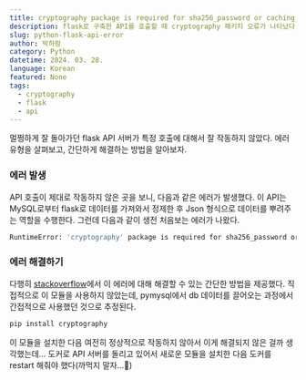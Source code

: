 ```yaml
---
title: cryptography package is required for sha256_password or caching_sha2_password auth methods 에러 해결하기
description: flask로 구축한 API를 호출할 때 cryptography 패키지 오류가 나타났다. 이 오류를 해결하는 간단한 방법에 대해 알아보자.
slug: python-flask-api-error
author: 박하람
category: Python
datetime: 2024. 03. 28.
language: Korean
featured: None
tags:
  - cryptography
  - flask
  - api
---
```


멀쩡하게 잘 돌아가던 flask API 서버가 특정 호출에 대해서 잘 작동하지 않았다. 에러 유형을 살펴보고, 간단하게 해결하는 방법을 알아보자.

### 에러 발생

API 호출이 제대로 작동하지 않은 곳을 보니, 다음과 같은 에러가 발생했다. 이 API는 MySQL로부터 flask로 데이터를 가져와서 정제한 후 Json 형식으로 데이터를 뿌려주는 역할을 수행한다. 그런데 다음과 같이 생전 처음보는 에러가 나왔다.

```bash
RuntimeError: 'cryptography' package is required for sha256_password or caching_sha2_password auth methods
```

### 에러 해결하기

다행히 [stackoverflow](https://stackoverflow.com/questions/54477829/cryptography-is-required-for-sha256-password-or-caching-sha2-password)에서 이 에러에 대해 해결할 수 있는 간단한 방법을 제공했다. 직접적으로 이 모듈을 사용하지 않았는데, pymysql에서 db 데이터를 끌어오는 과정에서 간접적으로 사용했던 것으로 추정된다.

```bash
pip install cryptography
```

이 모듈을 설치한 다음 여전히 정상적으로 작동하지 않아서 이게 해결되지 않은 걸까 생각했는데... 도커로 API 서버를 돌리고 있어서 새로운 모듈을 설치한 다음 도커를 restart 해줘야 했다(까먹지 말자...🥲)
